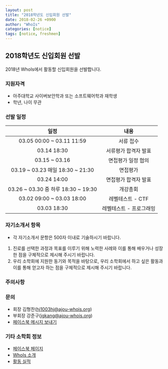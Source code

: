```yaml
---
layout: post
title: "2018학년도 신입회원 선발"
date: 2018-02-26 +0900
author: "WhoIs"
categories: [notice]
tags: [notice, freshmen]
---
```


## 2018학년도 신입회원 선발
2018년 WhoIs에서 활동할 신입회원을 선발합니다.

### 지원자격
* 아주대학교 사이버보안학과 또는 소프트웨어학과 재학생
* 학년, 나이 무관

### 선발 일정

| 일정 | 내용 |
|:-:|:-:|
| 03.05 00:00 ~ 03.11 11:59 | 서류 접수 |
| 03.14 18:30 | 서류평가 합격자 발표 |
| 03.15 ~ 03.16 | 면접평가 일정 협의 |
| 03.19 ~ 03.23 매일 18:30 ~ 21:30 | 면접평가 |
| 03.24 14:00 | 면접평가 합격자 발표 |
| 03.26 ~ 03.30 중 하루 18:30 ~ 19:30 | 개강총회 |
| 03.02 09:00 ~ 03.03 18:00 | 레벨테스트 - CTF |
| 03.03 18:30 | 레벨테스트 - 프로그래밍 |

### 자기소개서 항목

* 각 자기소개서 문항은 500자 이내로 기술하시기 바랍니다.

1. 진로를 선택한 과정과 목표를 이루기 위해 노력한 사례와 이를 통해 배우거나 성장한 점을 구체적으로 제시해 주시기 바랍니다.
1. 우리 소학회에 지원한 동기와 목적을 바탕으로, 우리 소학회에서 하고 싶은 활동과 이를 통해 얻고자 하는 점을 구체적으로 제시해 주시기 바랍니다.

### 주의사항

### 문의
* 회장 김형찬(hj1003hj@ajou-whois.org)
* 부회장 강준구(jgkang@ajou-whois.org)
* [페이스북 메시지 보내기](https://m.me/ajou-whois)

### 기타 소학회 정보
* [페이스북 페이지](https://fb.com/ajou-whois)
* [WhoIs 소개](https://blog.ajou-whois.org/about/)
* [활동 실적](https://blog.ajou-whois.org/achievement/)
